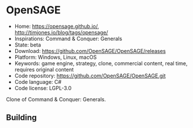 # OpenSAGE

- Home: https://opensage.github.io/, http://timjones.io/blog/tags/opensage/
- Inspirations: Command & Conquer: Generals
- State: beta
- Download: https://github.com/OpenSAGE/OpenSAGE/releases
- Platform: Windows, Linux, macOS
- Keywords: game engine, strategy, clone, commercial content, real time, requires original content
- Code repository: https://github.com/OpenSAGE/OpenSAGE.git
- Code language: C#
- Code license: LGPL-3.0

Clone of Command & Conquer: Generals.

## Building
